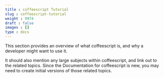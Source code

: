 ```yaml
---
title : coffeescript Tutorial
slug : coffeescript-tutorial
weight : 9974
draft : false
images : []
type : docs
---
```


This section provides an overview of what coffeescript is, and why a developer might want to use it.

It should also mention any large subjects within coffeescript, and link out to the related topics.  Since the Documentation for coffeescript is new, you may need to create initial versions of those related topics.

